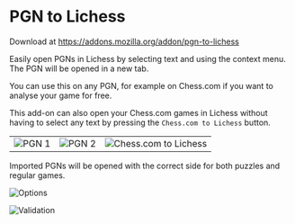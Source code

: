 # PGN to Lichess

Download at <https://addons.mozilla.org/addon/pgn-to-lichess>

Easily open PGNs in Lichess by selecting text and using the context menu. The PGN will be opened in a new tab.

You can use this on any PGN, for example on Chess.com if you want to analyse your game for free.

This add-on can also open your Chess.com games in Lichess without having to select any text by pressing the `Chess.com to Lichess` button.

|       |       |       |
| :---: | :---: | :---: |
| ![PGN 1](https://github.com/DanielBoxer/PGN-to-Lichess/assets/65575771/b21fb69c-493f-4ad9-984b-ed5ff829bb43) | ![PGN 2](https://github.com/DanielBoxer/PGN-to-Lichess/assets/65575771/620089ed-bb25-49b9-a3cc-7eb4024f7031) | ![Chess.com to Lichess](https://github.com/DanielBoxer/PGN-to-Lichess/assets/65575771/311b09a5-a362-435a-85e9-aa8e92f920b1) |

Imported PGNs will be opened with the correct side for both puzzles and regular games.

![Options](https://github.com/DanielBoxer/PGN-to-Lichess/assets/65575771/2703976c-f798-46db-a070-a975a577008b)

![Validation](https://github.com/user-attachments/assets/1d8ec4ce-ea02-4b53-a066-36664cdd31c6)
